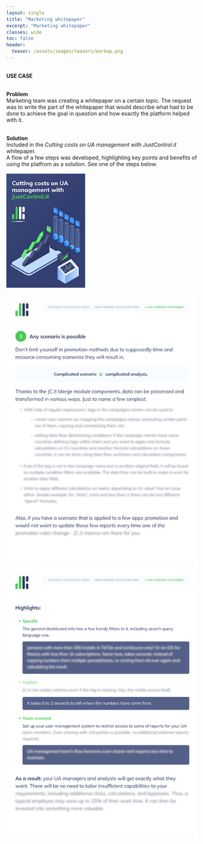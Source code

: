```yaml
---
layout: single
title: "Marketing whitepaper"
excerpt: "Marketing whitepaper"
classes: wide
toc: false
header:
  teaser: /assets/images/teasers/markwp.png
---
```


<!-- sidebar:
  - title: "Use case"
    text: "Device registration"
-->

<div class="usecase">

  <br>
  <strong>USE CASE</strong> <br><br>

  <strong>Problem</strong><br>
  Marketing team was creating a whitepaper on a certain topic. The request was to write the part of the whitepaper that would describe what had to be done to achieve the goal in question and how exactly the platform helped with it.<br><br>
  
  <strong>Solution</strong><br>
  Included in the <em>Cutting costs on UA management with JustControl.it</em> whitepaper.<br> 
  A flow of a few steps was developed, highlighting key points and benefits of using the platfrom as a solution. See one of the steps below.<br><br>
  <a href="/assets/images/markwp/cover.png"><img class="align-center dropshadow" src="/assets/images/markwp/cover_prev.png"></a>
  &nbsp;

</div>


<img class="align-center dropshadow" src="/assets/images/markwp/01.png">

<br>

<img class="align-center dropshadow" src="/assets/images/markwp/02.png">

<br>


